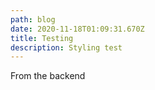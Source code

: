 ```yaml
---
path: blog
date: 2020-11-18T01:09:31.670Z
title: Testing
description: Styling test
---
```

From the backend
